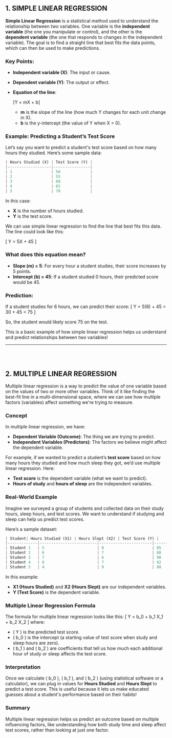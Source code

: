 ## 1. SIMPLE LINEAR REGRESSION

**Simple Linear Regression** is a statistical method used to understand the relationship between two variables. One variable is the **independent variable** (the one you manipulate or control), and the other is the **dependent variable** (the one that responds to changes in the independent variable). The goal is to find a straight line that best fits the data points, which can then be used to make predictions.

### Key Points:
- **Independent variable (X)**: The input or cause.
- **Dependent variable (Y)**: The output or effect.
- **Equation of the line**: 

  \[Y = mX + b\]

  - **m** is the slope of the line (how much Y changes for each unit change in X).
  - **b** is the y-intercept (the value of Y when X = 0).

### Example: Predicting a Student’s Test Score

Let’s say you want to predict a student's test score based on how many hours they studied. Here’s some sample data:
``` python
| Hours Studied (X) | Test Score (Y) |
|-------------------|----------------|
| 1                 | 50             |
| 2                 | 55             |
| 3                 | 60             |
| 4                 | 65             |
| 5                 | 70             |
```

In this case:
- **X** is the number of hours studied.
- **Y** is the test score.

We can use simple linear regression to find the line that best fits this data. The line could look like this: 

\[
Y = 5X + 45
\]

### What does this equation mean?
- **Slope (m) = 5**: For every hour a student studies, their score increases by 5 points.
- **Intercept (b) = 45**: If a student studied 0 hours, their predicted score would be 45.

### Prediction:
If a student studies for 6 hours, we can predict their score:
\[
Y = 5(6) + 45 = 30 + 45 = 75
\]

So, the student would likely score 75 on the test.

This is a basic example of how simple linear regression helps us understand and predict relationships between two variables!

<hr/>
<br/>
<br/>


## 2. MULTIPLE LINEAR REGRESSION
Multiple linear regression is a way to predict the value of one variable based on the values of two or more other variables. Think of it like finding the best-fit line in a multi-dimensional space, where we can see how multiple factors (variables) affect something we're trying to measure.

### Concept

In multiple linear regression, we have:
- **Dependent Variable (Outcome)**: The thing we are trying to predict. 
- **Independent Variables (Predictors)**: The factors we believe might affect the dependent variable.

For example, if we wanted to predict a student’s **test score** based on how many hours they studied and how much sleep they got, we’d use multiple linear regression. Here:
- **Test score** is the dependent variable (what we want to predict).
- **Hours of study** and **hours of sleep** are the independent variables.

### Real-World Example

Imagine we surveyed a group of students and collected data on their study hours, sleep hours, and test scores. We want to understand if studying and sleep can help us predict test scores.

Here’s a sample dataset:

```python
| Student| Hours Studied (X1) | Hours Slept (X2) | Test Score (Y) |
|-------------|-------------------------|-----------------------|---------------------|
| Student 1   | 5                       | 8                     | 85                  |
| Student 2   | 6                       | 7                     | 88                  |
| Student 3   | 7                       | 6                     | 90                  |
| Student 4   | 8                       | 7                     | 92                  |
| Student 5   | 4                       | 9                     | 80                  |
```
In this example:
- **X1 (Hours Studied)** and **X2 (Hours Slept)** are our independent variables.
- **Y (Test Score)** is the dependent variable.

### Multiple Linear Regression Formula

The formula for multiple linear regression looks like this:
\[
Y = b_0 + b_1 X_1 + b_2 X_2
\]
where:
- \( Y \) is the predicted test score.
- \( b_0 \) is the intercept (a starting value of test score when study and sleep hours are zero).
- \( b_1 \) and \( b_2 \) are coefficients that tell us how much each additional hour of study or sleep affects the test score.

### Interpretation

Once we calculate \( b_0 \), \( b_1 \), and \( b_2 \) (using statistical software or a calculator), we can plug in values for **Hours Studied** and **Hours Slept** to predict a test score. This is useful because it lets us make educated guesses about a student's performance based on their habits!

### Summary

Multiple linear regression helps us predict an outcome based on multiple influencing factors, like understanding how both study time and sleep affect test scores, rather than looking at just one factor.